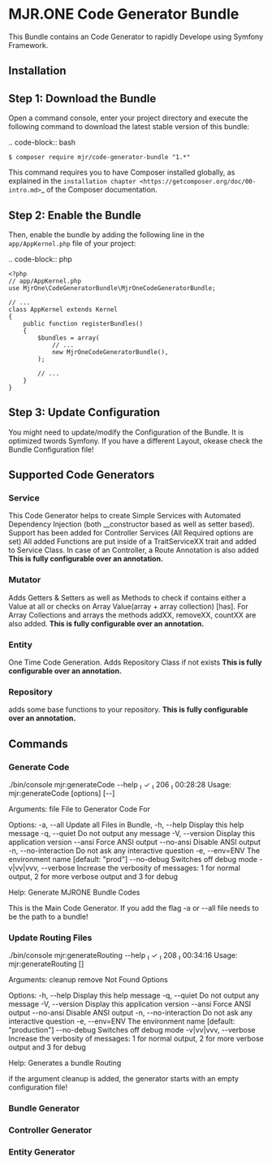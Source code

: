 # MJR.ONE Code Generator Bundle

This Bundle contains an Code Generator to rapidly Develope using Symfony Framework.

## Installation

Step 1: Download the Bundle
---------------------------

Open a command console, enter your project directory and execute the following command to download the latest stable version of this bundle:

.. code-block:: bash

    $ composer require mjr/code-generator-bundle "1.*"

This command requires you to have Composer installed globally, as explained in the `installation chapter <https://getcomposer.org/doc/00-intro.md>`_ of the Composer documentation.

Step 2: Enable the Bundle
-------------------------

Then, enable the bundle by adding the following line in the ``app/AppKernel.php`` file of your project:

.. code-block:: php

    <?php
    // app/AppKernel.php
    use MjrOne\CodeGeneratorBundle\MjrOneCodeGeneratorBundle;

    // ...
    class AppKernel extends Kernel
    {
        public function registerBundles()
        {
            $bundles = array(
                // ...
                new MjrOneCodeGeneratorBundle(),
            );

            // ...
        }
    }

Step 3: Update Configuration
-------------------------

You might need to update/modify the Configuration of the Bundle. It is optimized twords Symfony. If you have a different Layout, okease check the Bundle Configuration file!

## Supported Code Generators

### Service
This Code Generator helps to create Simple Services with Automated Dependency Injection (both __constructor based as well as setter based).
Support has been added for Controller Services (All Required options are set)
All added Functions are put inside of a TraitServiceXX trait and added to Service Class.
In case of an Controller, a Route Annotation is also added
**This is fully configurable over an annotation.**

### Mutator
Adds Getters & Setters as well as Methods to check if contains either a Value at all or checks on Array Value(array + array collection) [has].
For Array Collections and arrays the methods addXX, removeXX, countXX are also added.
**This is fully configurable over an annotation.**

### Entity

One Time Code Generation.
Adds Repository Class if not exists
**This is fully configurable over an annotation.**


### Repository
adds some base functions to your repository.
**This is fully configurable over an annotation.**

## Commands

### Generate Code
./bin/console mjr:generateCode --help                                                                                                                                                                                                                         ✓  206  00:28:28
Usage:
  mjr:generateCode [options] [--] <file>

Arguments:
  file                  File to Generator Code For

Options:
  -a, --all             Update all Files in Bundle,
  -h, --help            Display this help message
  -q, --quiet           Do not output any message
  -V, --version         Display this application version
      --ansi            Force ANSI output
      --no-ansi         Disable ANSI output
  -n, --no-interaction  Do not ask any interactive question
  -e, --env=ENV         The environment name [default: "prod"]
      --no-debug        Switches off debug mode
  -v|vv|vvv, --verbose  Increase the verbosity of messages: 1 for normal output, 2 for more verbose output and 3 for debug

Help:
Generate MJRONE Bundle Codes

This is the Main Code Generator.
If you add the flag -a or --all file needs to be the path to a bundle!

### Update Routing Files
./bin/console mjr:generateRouting --help                                                                                                                                                                                                                      ✓  208  00:34:16
Usage:
  mjr:generateRouting [<cleanup>]

Arguments:
  cleanup               remove Not Found Options

Options:
  -h, --help            Display this help message
  -q, --quiet           Do not output any message
  -V, --version         Display this application version
      --ansi            Force ANSI output
      --no-ansi         Disable ANSI output
  -n, --no-interaction  Do not ask any interactive question
  -e, --env=ENV         The environment name [default: "production"]
      --no-debug        Switches off debug mode
  -v|vv|vvv, --verbose  Increase the verbosity of messages: 1 for normal output, 2 for more verbose output and 3 for debug

Help:
  Generates a bundle Routing

if the argument cleanup is added, the generator starts with an empty configuration file!


### Bundle Generator

### Controller Generator

### Entity Generator
